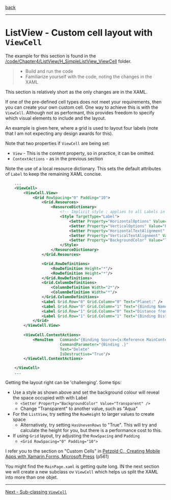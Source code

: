 [back](listview-datatemplate-xaml.md)

---

# ListView - Custom cell layout with `ViewCell`

The example for this section is found in the [/code/Chapter4/ListView/H_SimpleListView_ViewCell](/code/Chapter4/ListView/H_SimpleListView_ViewCell) folder.

> * Build and run the code
> * Familiarize yourself with the code, noting the changes in the XAML

This section is relatively short as the only changes are in the XAML.

If one of the pre-defined cell types does not meet your requirements, then you can create your own custom cell. One way to achieve this is with the `ViewCell`. Although not as performant, this provides freedom to specify which visual elements to include and the layout.

An example is given here, where a grid is used to layout four labels (note that I am not expecting any design awards for this).

Note that two properties if `ViewCell` are being set:

* `View` - This is the content property, so in practice, it can be omitted. 
* `ContextActions` - as in the previous section

Note the use of a local resource dictionary. This sets the default attributes of `Label` to keep the remaining XAML concise.

```XML
    ...
    <ViewCell>
        <ViewCell.View>
            <Grid RowSpacing="0" Padding="10">
                <Grid.Resources>
                    <ResourceDictionary>
                        <!-- Implicit style : applies to all Labels in the grid -->
                        <Style TargetType="Label">
                            <Setter Property="HorizontalOptions" Value="FillAndExpand" />
                            <Setter Property="VerticalOptions" Value="FillAndExpand" />
                            <Setter Property="HorizontalTextAlignment" Value="Start"/>
                            <Setter Property="VerticalTextAlignment" Value="Center"/>
                            <Setter Property="BackgroundColor" Value="Transparent" />
                        </Style>
                    </ResourceDictionary>            
                </Grid.Resources>

                <Grid.RowDefinitions>
                    <RowDefinition Height="*"/>
                    <RowDefinition Height="*"/>
                </Grid.RowDefinitions>
                <Grid.ColumnDefinitions>
                    <ColumnDefinition Width="2*"/>
                    <ColumnDefinition Width="*"/>
                </Grid.ColumnDefinitions>
                <Label Grid.Row="0" Grid.Column="0" Text="Planet:" />
                <Label Grid.Row="0" Grid.Column="1" Text="{Binding Name}" />
                <Label Grid.Row="1" Grid.Column="0" Text="Distance from the Sun:" />
                <Label Grid.Row="1" Grid.Column="1" Text="{Binding Distance}" />
            </Grid>
        </ViewCell.View>
            
        <ViewCell.ContextActions>
            <MenuItem   Command="{Binding Source={x:Reference MainContentPage}, Path=BindingContext.DeleteCommand}"
                        CommandParameter="{Binding .}"
                        Text="Delete"
                        IsDestructive="True"/>
        </ViewCell.ContextActions>

    </ViewCell>
    ...
```

Getting the layout right can be 'challenging'. Some tips:

* Use a style as shown above and set the background colour will reveal the space occupied with with Label
    * `<Setter Property="BackgroundColor" Value="Transparent" />`
    * Change "Transparent" to another value, such as "Aqua"
* For the `ListView`, try setting the `RowHeight` to larger values to create space  
    * Alternatively, try setting `HasUnevenRows` to "True". This will try and calculate the height for you, but there is a performance cost to this.
* If using `Grid` layout, try adjusting the `RowSpacing` and `Padding`
    * `<Grid RowSpacing="0" Padding="10">`


I refer you to the section on "Custom Cells" in [Petzold C., Creating Mobile Apps with Xamarin.Forms, Microsoft Press](https://docs.microsoft.com/xamarin/xamarin-forms/creating-mobile-apps-xamarin-forms/) (p561)

You might find the `MainPage.xaml` is getting quite long. IN the next section we will create a new subclass ov `ViewCell` which helps us split the XAML into more than one objet. 

---

[Next - Sub-classing `ViewCell`](listview-viewcell-sub.md)